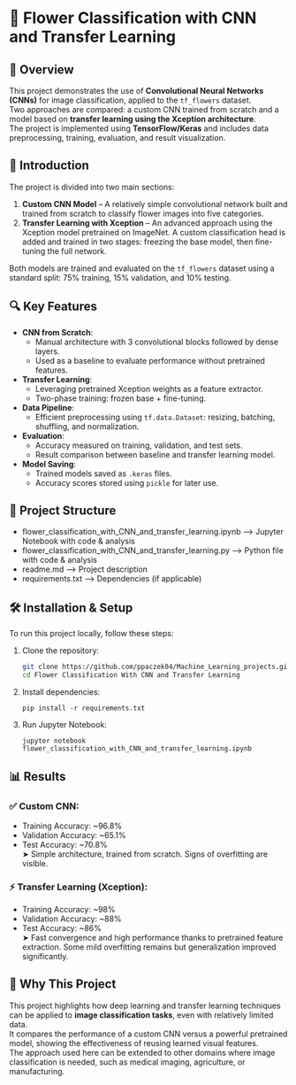 # 🌼 Flower Classification with CNN and Transfer Learning

## 📌 Overview  
This project demonstrates the use of **Convolutional Neural Networks (CNNs)** for image classification, applied to the `tf_flowers` dataset.  
Two approaches are compared: a custom CNN trained from scratch and a model based on **transfer learning using the Xception architecture**.  
The project is implemented using **TensorFlow/Keras** and includes data preprocessing, training, evaluation, and result visualization.

## 🧭 Introduction  
The project is divided into two main sections:

1. **Custom CNN Model** – A relatively simple convolutional network built and trained from scratch to classify flower images into five categories.
2. **Transfer Learning with Xception** – An advanced approach using the Xception model pretrained on ImageNet. A custom classification head is added and trained in two stages: freezing the base model, then fine-tuning the full network.

Both models are trained and evaluated on the `tf_flowers` dataset using a standard split: 75% training, 15% validation, and 10% testing.

## 🔍 Key Features  
- **CNN from Scratch**:
  - Manual architecture with 3 convolutional blocks followed by dense layers.
  - Used as a baseline to evaluate performance without pretrained features.
- **Transfer Learning**:
  - Leveraging pretrained Xception weights as a feature extractor.
  - Two-phase training: frozen base + fine-tuning.
- **Data Pipeline**:
  - Efficient preprocessing using `tf.data.Dataset`: resizing, batching, shuffling, and normalization.
- **Evaluation**:
  - Accuracy measured on training, validation, and test sets.
  - Result comparison between baseline and transfer learning model.
- **Model Saving**:
  - Trained models saved as `.keras` files.
  - Accuracy scores stored using `pickle` for later use.

## 📂 **Project Structure**
- flower_classification_with_CNN_and_transfer_learning.ipynb  -->  Jupyter Notebook with code & analysis 
- flower_classification_with_CNN_and_transfer_learning.py   -->  Python file with code & analysis   
- readme.md                            -->  Project description  
- requirements.txt                     -->  Dependencies (if applicable)


## 🛠️ **Installation & Setup**
To run this project locally, follow these steps:

1. Clone the repository:
    ```bash
   git clone https://github.com/ppaczek04/Machine_Learning_projects.git
   cd Flower Classification With CNN and Transfer Learning
    ```

2. Install dependencies:
    ```
    pip install -r requirements.txt
    ```

3. Run Jupyter Notebook:
    ```
    jupyter notebook flower_classification_with_CNN_and_transfer_learning.ipynb
    ```

## 📊 Results  

### ✅ Custom CNN:
- Training Accuracy: ~96.8%  
- Validation Accuracy: ~65.1%  
- Test Accuracy: ~70.8%  
➤ Simple architecture, trained from scratch. Signs of overfitting are visible.

### ⚡ Transfer Learning (Xception):
- Training Accuracy: ~98%  
- Validation Accuracy: ~88%  
- Test Accuracy: ~86%  
➤ Fast convergence and high performance thanks to pretrained feature extraction. Some mild overfitting remains but generalization improved significantly.

## 📒 Why This Project  
This project highlights how deep learning and transfer learning techniques can be applied to **image classification tasks**, even with relatively limited data.  
It compares the performance of a custom CNN versus a powerful pretrained model, showing the effectiveness of reusing learned visual features.  
The approach used here can be extended to other domains where image classification is needed, such as medical imaging, agriculture, or manufacturing.